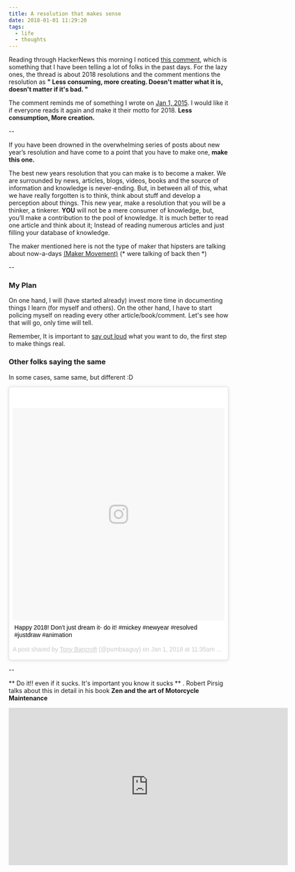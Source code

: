 ```yaml
---
title: A resolution that makes sense
date: 2018-01-01 11:29:20
tags:
  - life
  - thoughts
---
```


Reading through HackerNews this morning I noticed [this comment](https://news.ycombinator.com/item?id=16044527), which is something that I have been telling a lot of folks in the past days. For the lazy ones, the thread is about 2018 resolutions and the comment mentions the resolution as **" Less consuming, more creating. Doesn't matter what it is, doesn't matter if it's bad. "**

The comment reminds me of something I wrote on [Jan 1, 2015](http://guffsuff.tumblr.com/post/106802642795/a-resolution-that-makes-sense). I would like it if everyone reads it again and make it their motto for 2018. **Less consumption, More creation.**

--

If you have been drowned in the overwhelming series of posts about new year’s resolution and have come to a point that you have to make one, **make this one.**

The best new years resolution that you can make is to become a maker. We are surrounded by news, articles, blogs, videos, books and the source of information and knowledge is never-ending. But, in between all of this, what we have really forgotten is to think, think about stuff and develop a perception about things. This new year, make a resolution that you will be a thinker, a tinkerer. **YOU** will not be a mere consumer of knowledge, but, you’ll make a contribution to the pool of knowledge. It is much better to read one article and think about it; Instead of reading numerous articles and just filling your database of knowledge.

The maker mentioned here is not the type of maker that hipsters are talking about now-a-days [(Maker Movement)](https://en.wikipedia.org/wiki/Maker_culture) (* were talking of back then *)

--

### My Plan

On one hand, I will (have started already) invest more time in documenting things I learn (for myself and others). On the other hand, I have to start policing myself on reading every other article/book/comment. Let's see how that will go, only time will tell.

Remember, It is important to [say out loud](http://avinash.com.np/2015/12/30/Tell.html) what you want to do, the first step to make things real.


### Other folks saying the same
In some cases, same same, but different :D

<blockquote class="instagram-media" data-instgrm-captioned data-instgrm-permalink="https://www.instagram.com/p/BdazR48hapG/" data-instgrm-version="8" style=" background:#FFF; border:0; border-radius:3px; box-shadow:0 0 1px 0 rgba(0,0,0,0.5),0 1px 10px 0 rgba(0,0,0,0.15); margin: 1px; max-width:658px; padding:0; width:99.375%; width:-webkit-calc(100% - 2px); width:calc(100% - 2px);"><div style="padding:8px;"> <div style=" background:#F8F8F8; line-height:0; margin-top:40px; padding:50.0% 0; text-align:center; width:100%;"> <div style=" background:url(data:image/png;base64,iVBORw0KGgoAAAANSUhEUgAAACwAAAAsCAMAAAApWqozAAAABGdBTUEAALGPC/xhBQAAAAFzUkdCAK7OHOkAAAAMUExURczMzPf399fX1+bm5mzY9AMAAADiSURBVDjLvZXbEsMgCES5/P8/t9FuRVCRmU73JWlzosgSIIZURCjo/ad+EQJJB4Hv8BFt+IDpQoCx1wjOSBFhh2XssxEIYn3ulI/6MNReE07UIWJEv8UEOWDS88LY97kqyTliJKKtuYBbruAyVh5wOHiXmpi5we58Ek028czwyuQdLKPG1Bkb4NnM+VeAnfHqn1k4+GPT6uGQcvu2h2OVuIf/gWUFyy8OWEpdyZSa3aVCqpVoVvzZZ2VTnn2wU8qzVjDDetO90GSy9mVLqtgYSy231MxrY6I2gGqjrTY0L8fxCxfCBbhWrsYYAAAAAElFTkSuQmCC); display:block; height:44px; margin:0 auto -44px; position:relative; top:-22px; width:44px;"></div></div> <p style=" margin:8px 0 0 0; padding:0 4px;"> <a href="https://www.instagram.com/p/BdazR48hapG/" style=" color:#000; font-family:Arial,sans-serif; font-size:14px; font-style:normal; font-weight:normal; line-height:17px; text-decoration:none; word-wrap:break-word;" target="_blank">Happy 2018!  Don’t just dream it- do it! #mickey #newyear #resolved #justdraw #animation</a></p> <p style=" color:#c9c8cd; font-family:Arial,sans-serif; font-size:14px; line-height:17px; margin-bottom:0; margin-top:8px; overflow:hidden; padding:8px 0 7px; text-align:center; text-overflow:ellipsis; white-space:nowrap;">A post shared by <a href="https://www.instagram.com/pumbaaguy/" style=" color:#c9c8cd; font-family:Arial,sans-serif; font-size:14px; font-style:normal; font-weight:normal; line-height:17px;" target="_blank"> Tony Bancroft</a> (@pumbaaguy) on <time style=" font-family:Arial,sans-serif; font-size:14px; line-height:17px;" datetime="2018-01-01T19:35:01+00:00">Jan 1, 2018 at 11:35am PST</time></p></div></blockquote>
<script async defer src="//platform.instagram.com/en_US/embeds.js"></script>

--


** Do it!! even if it sucks. It's important you know it sucks ** . Robert Pirsig talks about this in detail in his book __Zen and the art of Motorcycle Maintenance__
<iframe id="ytplayer" type="text/html" width="640" height="360"
  src="https://www.youtube.com/embed/X2wLP0izeJE?autoplay=0&origin=http://example.com"
  frameborder="0"></iframe>


